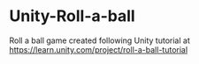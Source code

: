 # Unity-Roll-a-ball
Roll a ball game created following Unity tutorial at https://learn.unity.com/project/roll-a-ball-tutorial
